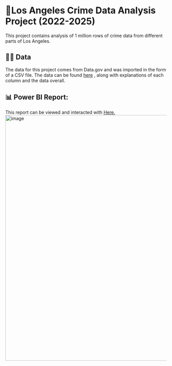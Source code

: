 # 🌆Los Angeles Crime Data Analysis Project (2022-2025)
This project contains analysis of 1 million rows of crime data from different parts of Los Angeles.

## 👨‍💻 Data 
The data for this project comes from Data.gov and was imported in the form of a CSV file. The data can be found [here](https://data.lacity.org/Public-Safety/Crime-Data-from-2020-to-Present/2nrs-mtv8/about_data) , along with explanations of each column and the data overall. 

## 📊 Power BI Report:
This report can be viewed and interacted with [Here.](https://app.powerbi.com/view?r=eyJrIjoiMTQ3YzFiZmUtZjUxYi00ZjgxLTgyM2QtZjk1MzBhZDU1NDdiIiwidCI6IjYyMDRjNjEwLTZmYjUtNGQwNi04YzA0LWEyMWJkMDFmMmU0NSIsImMiOjF9)
<img width="1326" height="766" alt="image" src="https://github.com/user-attachments/assets/dcdea799-a194-4cbb-b826-844cdda8f318" />
